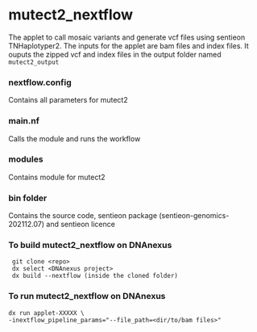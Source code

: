 # mutect2_nextflow
The applet to call mosaic variants and generate vcf files using sentieon TNHaplotyper2. 
The inputs for the applet are bam files and index files.
It ouputs the zipped vcf and index files in the output folder named `mutect2_output`
### nextflow.config
Contains all parameters for mutect2 
### main.nf
Calls the module and runs the workflow
### modules
Contains module for mutect2 
### bin folder
Contains the source code, sentieon package (sentieon-genomics-202112.07) and sentieon licence
### To build mutect2_nextflow on DNAnexus
```
 git clone <repo>
 dx select <DNAnexus project>
 dx build --nextflow (inside the cloned folder)
 ```
### To run mutect2_nextflow on DNAnexus
 ```
 dx run applet-XXXXX \
-inextflow_pipeline_params="--file_path=<dir/to/bam files>" 
```
